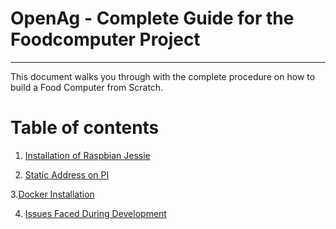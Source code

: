 # **<b>OpenAg - Complete Guide for the Foodcomputer Project</b>**
--------------------------------------------------
This document walks you through with the complete procedure on how to build a Food Computer from Scratch.

# Table of contents


1. [Installation of Raspbian Jessie](https://github.com/SachinPawaskarUNO/mav-openag-foodcomputer2.0/blob/master/docs/RaspbianInstallation.md)  

2. [Static Address on PI](https://github.com/SachinPawaskarUNO/mav-openag-foodcomputer2.0/blob/master/docs/StaticAddress.md)

3.[Docker Installation](https://github.com/SachinPawaskarUNO/mav-openag-foodcomputer2.0/blob/master/docs/DockerInstallation.md)

4. [Issues Faced During Development](https://github.com/SachinPawaskarUNO/mav-openag-foodcomputer2.0/blob/master/docs/IssueTroubleShooting.md)
